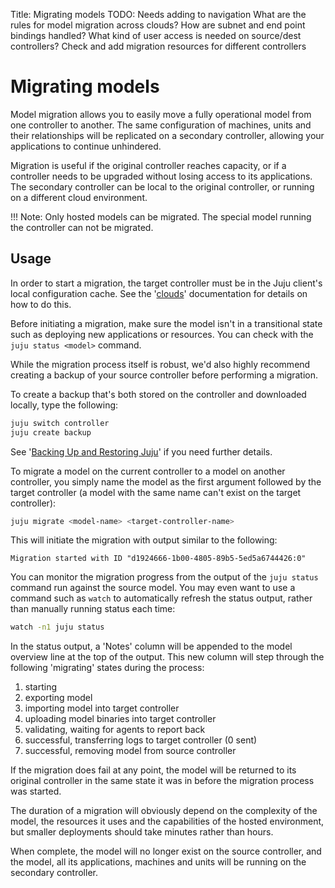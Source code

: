 Title: Migrating models
TODO: Needs adding to navigation
      What are the rules for model migration across clouds?
      How are subnet and end point bindings handled?
      What kind of user access is needed on source/dest controllers?
      Check and add migration resources for different controllers


# Migrating models

Model migration allows you to easily move a fully operational model from one
controller to another. The same configuration of machines, units and their
relationships will be replicated on a secondary controller, allowing your
applications to continue unhindered. 

Migration is useful if the original controller reaches capacity, or if a
controller needs to be upgraded without losing access to its applications. The
secondary controller can be local to the original controller, or running on a
different cloud environment. 

!!! Note: Only hosted models can be migrated. The special model running the
controller can not be migrated.

## Usage

In order to start a migration, the target controller must be in the Juju
client's local configuration cache. See the '[clouds][clouds]' documentation 
for details on how to do this.

Before initiating a migration, make sure the model isn't in a transitional
state such as deploying new applications or resources. You can check with the
`juju status <model>` command. 

While the migration process itself is robust, we'd also highly recommend
creating a backup of your source controller before performing a migration. 

To create a backup that's both stored on the controller and downloaded
locally, type the following:

```bash
juju switch controller
juju create backup
```
See '[Backing Up and Restoring Juju][backup]' if you need further details.

To migrate a model on the current controller to a model on another controller,
you simply name the model as the first argument followed by the target
controller (a model with the same name can't exist on the target controller):

```bash
juju migrate <model-name> <target-controller-name>
```

This will initiate the migration with output similar to the following:

<!-- JUJUVERSION: 2.1-beta2-genericlinux-amd64  -->
<!-- JUJUCOMMAND: juju migrate newwiki lxd-back -->
```no-highlight
Migration started with ID "d1924666-1b00-4805-89b5-5ed5a6744426:0"
```

You can monitor the migration progress from the output of the `juju status`
command run against the source model. You may even want to use a command such
as `watch` to automatically refresh the status output, rather than manually
running status each time:

```bash
watch -n1 juju status
```

In the status output, a 'Notes' column will be appended to the model overview
line at the top of the output. This new column will step through the following
'migrating' states during the process:

1. starting
2. exporting model
3. importing model into target controller
4. uploading model binaries into target controller
5. validating, waiting for agents to report back
6. successful, transferring logs to target controller (0 sent)
7. successful, removing model from source controller

If the migration does fail at any point, the model will be returned to its
original controller in the same state it was in before the migration process
was started.

The duration of a migration will obviously depend on the complexity of the model, the
resources it uses and the capabilities of the hosted environment, but smaller deployments
should take minutes rather than hours. 

When complete, the model will no longer exist on the source controller, and the
model, all its applications, machines and units will be running on the
secondary controller. 

[clouds]: ./clouds.html
[backup]: ./controllers-backup.html
